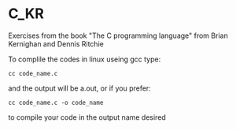 # C_KR
Exercises from the book "The C programming language" from Brian Kernighan and Dennis Ritchie

To complile the codes in linux useing gcc type:

`cc code_name.c`

and the output will be a.out, or if you prefer:

`cc code_name.c -o code_name`

to compile your code in the output name desired

